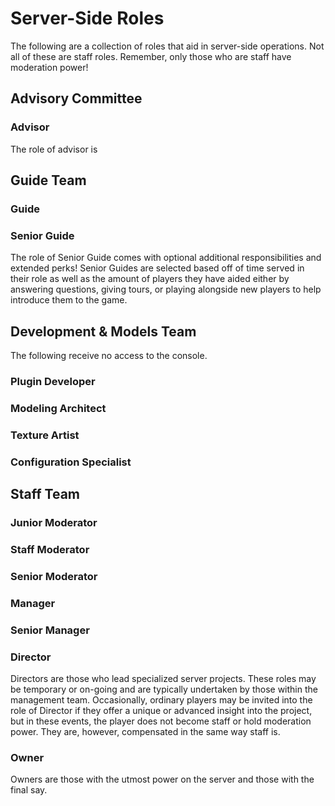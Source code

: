 # Server-Side Roles

The following are a collection of roles that aid in server-side operations. Not all of these are staff roles. Remember, only those who are staff have moderation power!

## Advisory Committee
### Advisor
The role of advisor is 

## Guide Team
### Guide

### Senior Guide
The role of Senior Guide comes with optional additional responsibilities and extended perks! Senior Guides are selected based off of time served in their role as well as the amount of players they have aided either by answering questions, giving tours, or playing alongside new players to help introduce them to the game.
## Development & Models Team
The following receive no access to the console. 
### Plugin Developer
### Modeling Architect
### Texture Artist
### Configuration Specialist


## Staff Team
### Junior Moderator
### Staff Moderator
### Senior Moderator
### Manager
### Senior Manager
### Director
Directors are those who lead specialized server projects. These roles may be temporary or on-going and are typically undertaken by those within the management team. Occasionally, ordinary players may be invited into the role of Director if they offer a unique or advanced insight into the project, but in these events, the player does not become staff or hold moderation power. They are, however, compensated in the same way staff is. 

### Owner
Owners are those with the utmost power on the server and those with the final say.